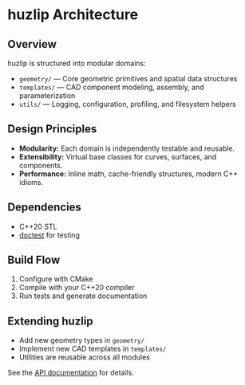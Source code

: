 # huzlip Architecture

## Overview

huzlip is structured into modular domains:

- `geometry/` — Core geometric primitives and spatial data structures
- `templates/` — CAD component modeling, assembly, and parameterization
- `utils/` — Logging, configuration, profiling, and filesystem helpers

## Design Principles

- **Modularity:** Each domain is independently testable and reusable.
- **Extensibility:** Virtual base classes for curves, surfaces, and components.
- **Performance:** Inline math, cache-friendly structures, modern C++ idioms.

## Dependencies

- C++20 STL
- [doctest](https://github.com/doctest/doctest) for testing

## Build Flow

1. Configure with CMake
2. Compile with your C++20 compiler
3. Run tests and generate documentation

## Extending huzlip

- Add new geometry types in `geometry/`
- Implement new CAD templates in `templates/`
- Utilities are reusable across all modules

See the [API documentation](api/) for details.